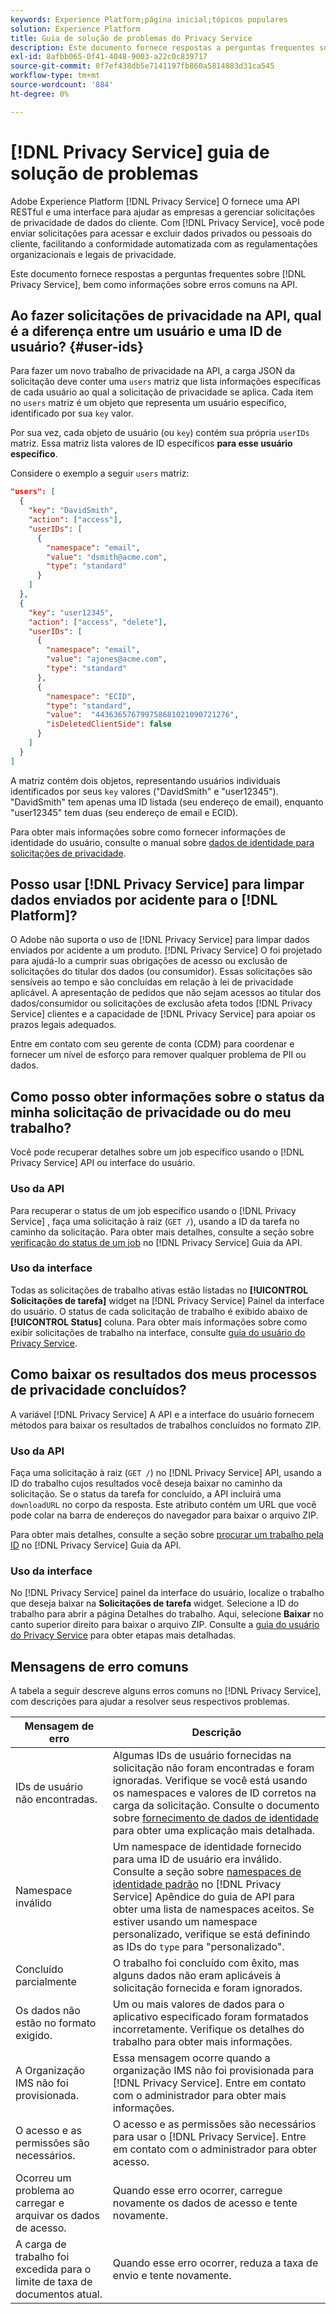 ```yaml
---
keywords: Experience Platform;página inicial;tópicos populares
solution: Experience Platform
title: Guia de solução de problemas do Privacy Service
description: Este documento fornece respostas a perguntas frequentes sobre o Privacy Service, bem como informações sobre erros encontrados com frequência na API.
exl-id: 8afbb065-0f41-4048-9003-a22c0c839717
source-git-commit: 0f7ef438db5e7141197fb860a5814883d31ca545
workflow-type: tm+mt
source-wordcount: '884'
ht-degree: 0%

---
```


# [!DNL Privacy Service] guia de solução de problemas

Adobe Experience Platform [!DNL Privacy Service] O fornece uma API RESTful e uma interface para ajudar as empresas a gerenciar solicitações de privacidade de dados do cliente. Com [!DNL Privacy Service], você pode enviar solicitações para acessar e excluir dados privados ou pessoais do cliente, facilitando a conformidade automatizada com as regulamentações organizacionais e legais de privacidade.

Este documento fornece respostas a perguntas frequentes sobre [!DNL Privacy Service], bem como informações sobre erros comuns na API.

## Ao fazer solicitações de privacidade na API, qual é a diferença entre um usuário e uma ID de usuário? {#user-ids}

Para fazer um novo trabalho de privacidade na API, a carga JSON da solicitação deve conter uma `users` matriz que lista informações específicas de cada usuário ao qual a solicitação de privacidade se aplica. Cada item no `users` matriz é um objeto que representa um usuário específico, identificado por sua `key` valor.

Por sua vez, cada objeto de usuário (ou `key`) contém sua própria `userIDs` matriz. Essa matriz lista valores de ID específicos **para esse usuário específico**.

Considere o exemplo a seguir `users` matriz:

```json
"users": [
  {
    "key": "DavidSmith",
    "action": ["access"],
    "userIDs": [
      {
        "namespace": "email",
        "value": "dsmith@acme.com",
        "type": "standard"
      }
    ]
  },
  {
    "key": "user12345",
    "action": ["access", "delete"],
    "userIDs": [
      {
        "namespace": "email",
        "value": "ajones@acme.com",
        "type": "standard"
      },
      {
        "namespace": "ECID",
        "type": "standard",
        "value":  "443636576799758681021090721276",
        "isDeletedClientSide": false
      }
    ]
  }
]
```

A matriz contém dois objetos, representando usuários individuais identificados por seus `key` valores (&quot;DavidSmith&quot; e &quot;user12345&quot;). &quot;DavidSmith&quot; tem apenas uma ID listada (seu endereço de email), enquanto &quot;user12345&quot; tem duas (seu endereço de email e ECID).

Para obter mais informações sobre como fornecer informações de identidade do usuário, consulte o manual sobre [dados de identidade para solicitações de privacidade](identity-data.md).


## Posso usar [!DNL Privacy Service] para limpar dados enviados por acidente para o [!DNL Platform]?

O Adobe não suporta o uso de [!DNL Privacy Service] para limpar dados enviados por acidente a um produto. [!DNL Privacy Service] O foi projetado para ajudá-lo a cumprir suas obrigações de acesso ou exclusão de solicitações do titular dos dados (ou consumidor). Essas solicitações são sensíveis ao tempo e são concluídas em relação à lei de privacidade aplicável. A apresentação de pedidos que não sejam acessos ao titular dos dados/consumidor ou solicitações de exclusão afeta todos [!DNL Privacy Service] clientes e a capacidade de [!DNL Privacy Service] para apoiar os prazos legais adequados.

Entre em contato com seu gerente de conta (CDM) para coordenar e fornecer um nível de esforço para remover qualquer problema de PII ou dados.

## Como posso obter informações sobre o status da minha solicitação de privacidade ou do meu trabalho?

Você pode recuperar detalhes sobre um job específico usando o [!DNL Privacy Service] API ou interface do usuário.

### Uso da API

Para recuperar o status de um job específico usando o [!DNL Privacy Service] , faça uma solicitação à raiz (`GET /`), usando a ID da tarefa no caminho da solicitação. Para obter mais detalhes, consulte a seção sobre [verificação do status de um job](api/privacy-jobs.md#check-the-status-of-a-job) no [!DNL Privacy Service] Guia da API.

### Uso da interface

Todas as solicitações de trabalho ativas estão listadas no **[!UICONTROL Solicitações de tarefa]** widget na [!DNL Privacy Service] Painel da interface do usuário. O status de cada solicitação de trabalho é exibido abaixo de **[!UICONTROL Status]** coluna. Para obter mais informações sobre como exibir solicitações de trabalho na interface, consulte [guia do usuário do Privacy Service](ui/user-guide.md).

## Como baixar os resultados dos meus processos de privacidade concluídos?

A variável [!DNL Privacy Service] A API e a interface do usuário fornecem métodos para baixar os resultados de trabalhos concluídos no formato ZIP.

### Uso da API

Faça uma solicitação à raiz (`GET /`) no [!DNL Privacy Service] API, usando a ID do trabalho cujos resultados você deseja baixar no caminho da solicitação. Se o status da tarefa for concluído, a API incluirá uma `downloadURL` no corpo da resposta. Este atributo contém um URL que você pode colar na barra de endereços do navegador para baixar o arquivo ZIP.

Para obter mais detalhes, consulte a seção sobre [procurar um trabalho pela ID](api/privacy-jobs.md#check-the-status-of-a-job) no [!DNL Privacy Service] Guia da API.

### Uso da interface

No [!DNL Privacy Service] painel da interface do usuário, localize o trabalho que deseja baixar na **Solicitações de tarefa** widget. Selecione a ID do trabalho para abrir a página Detalhes do trabalho. Aqui, selecione **Baixar** no canto superior direito para baixar o arquivo ZIP. Consulte a [guia do usuário do Privacy Service](ui/user-guide.md) para obter etapas mais detalhadas.

## Mensagens de erro comuns

A tabela a seguir descreve alguns erros comuns no [!DNL Privacy Service], com descrições para ajudar a resolver seus respectivos problemas.

| Mensagem de erro | Descrição |
| --- | --- |
| IDs de usuário não encontradas. | Algumas IDs de usuário fornecidas na solicitação não foram encontradas e foram ignoradas. Verifique se você está usando os namespaces e valores de ID corretos na carga da solicitação. Consulte o documento sobre [fornecimento de dados de identidade](./identity-data.md) para obter uma explicação mais detalhada. |
| Namespace inválido | Um namespace de identidade fornecido para uma ID de usuário era inválido. Consulte a seção sobre [namespaces de identidade padrão](./api/appendix.md#standard-namespaces) no [!DNL Privacy Service] Apêndice do guia de API para obter uma lista de namespaces aceitos. Se estiver usando um namespace personalizado, verifique se está definindo as IDs do `type` para &quot;personalizado&quot;. |
| Concluído parcialmente | O trabalho foi concluído com êxito, mas alguns dados não eram aplicáveis à solicitação fornecida e foram ignorados. |
| Os dados não estão no formato exigido. | Um ou mais valores de dados para o aplicativo especificado foram formatados incorretamente. Verifique os detalhes do trabalho para obter mais informações. |
| A Organização IMS não foi provisionada. | Essa mensagem ocorre quando a organização IMS não foi provisionada para [!DNL Privacy Service]. Entre em contato com o administrador para obter mais informações. |
| O acesso e as permissões são necessários. | O acesso e as permissões são necessários para usar o [!DNL Privacy Service]. Entre em contato com o administrador para obter acesso. |
| Ocorreu um problema ao carregar e arquivar os dados de acesso. | Quando esse erro ocorrer, carregue novamente os dados de acesso e tente novamente. |
| A carga de trabalho foi excedida para o limite de taxa de documentos atual. | Quando esse erro ocorrer, reduza a taxa de envio e tente novamente. |
